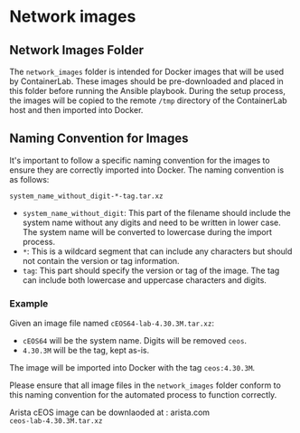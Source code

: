 # Network images

## Network Images Folder

The `network_images` folder is intended for Docker images that will be used by ContainerLab. These images should be pre-downloaded and placed in this folder before running the Ansible playbook. During the setup process, the images will be copied to the remote `/tmp` directory of the ContainerLab host and then imported into Docker.

## Naming Convention for Images

It's important to follow a specific naming convention for the images to ensure they are correctly imported into Docker. The naming convention is as follows:

`system_name_without_digit-*-tag.tar.xz`

- `system_name_without_digit`: This part of the filename should include the system name without any digits and need to be written in lower case. The system name will be converted to lowercase during the import process.
- `*`: This is a wildcard segment that can include any characters but should not contain the version or tag information.
- `tag`: This part should specify the version or tag of the image. The tag can include both lowercase and uppercase characters and digits.

### Example

Given an image file named `cEOS64-lab-4.30.3M.tar.xz`:

- `cEOS64` will be the system name. Digits will be removed `ceos`.
- `4.30.3M` will be the tag, kept as-is.

The image will be imported into Docker with the tag `ceos:4.30.3M`.

Please ensure that all image files in the `network_images` folder conform to this naming convention for the automated process to function correctly.

Arista cEOS image can be downlaoded at : arista.com  
`ceos-lab-4.30.3M.tar.xz`

